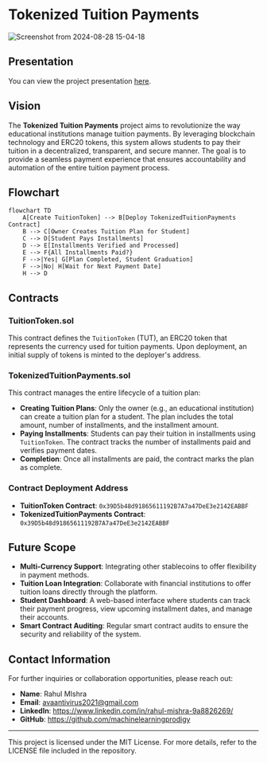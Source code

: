 # Tokenized Tuition Payments
![Screenshot from 2024-08-28 15-04-18](https://github.com/user-attachments/assets/967f7c92-f114-4c43-8004-8545a1134cfa)

## Presentation

You can view the project presentation [here](https://docs.google.com/presentation/d/19EQD95CD7eD4moRgokjQcZhKBg0cDLQa/edit?usp=sharing&ouid=111013400212800111520&rtpof=true&sd=true).

## Vision
The **Tokenized Tuition Payments** project aims to revolutionize the way educational institutions manage tuition payments. By leveraging blockchain technology and ERC20 tokens, this system allows students to pay their tuition in a decentralized, transparent, and secure manner. The goal is to provide a seamless payment experience that ensures accountability and automation of the entire tuition payment process.

## Flowchart
```mermaid
flowchart TD
    A[Create TuitionToken] --> B[Deploy TokenizedTuitionPayments Contract]
    B --> C[Owner Creates Tuition Plan for Student]
    C --> D[Student Pays Installments]
    D --> E[Installments Verified and Processed]
    E --> F{All Installments Paid?}
    F -->|Yes| G[Plan Completed, Student Graduation]
    F -->|No| H[Wait for Next Payment Date]
    H --> D
```

## Contracts

### TuitionToken.sol
This contract defines the `TuitionToken` (TUT), an ERC20 token that represents the currency used for tuition payments. Upon deployment, an initial supply of tokens is minted to the deployer's address.

### TokenizedTuitionPayments.sol
This contract manages the entire lifecycle of a tuition plan:
- **Creating Tuition Plans**: Only the owner (e.g., an educational institution) can create a tuition plan for a student. The plan includes the total amount, number of installments, and the installment amount.
- **Paying Installments**: Students can pay their tuition in installments using `TuitionToken`. The contract tracks the number of installments paid and verifies payment dates.
- **Completion**: Once all installments are paid, the contract marks the plan as complete.

### Contract Deployment Address
- **TuitionToken Contract**: `0x39D5b48d91865611192B7A7a47DeE3e2142EABBF`
- **TokenizedTuitionPayments Contract**: `0x39D5b48d91865611192B7A7a47DeE3e2142EABBF`

## Future Scope
- **Multi-Currency Support**: Integrating other stablecoins to offer flexibility in payment methods.
- **Tuition Loan Integration**: Collaborate with financial institutions to offer tuition loans directly through the platform.
- **Student Dashboard**: A web-based interface where students can track their payment progress, view upcoming installment dates, and manage their accounts.
- **Smart Contract Auditing**: Regular smart contract audits to ensure the security and reliability of the system.

## Contact Information
For further inquiries or collaboration opportunities, please reach out:
- **Name**: Rahul MIshra
- **Email**: avaantivirus2021@gmail.com
- **LinkedIn**: https://www.linkedin.com/in/rahul-mishra-9a8826269/
- **GitHub**: https://github.com/machinelearningprodigy

---

This project is licensed under the MIT License. For more details, refer to the LICENSE file included in the repository.
